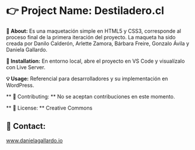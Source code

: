 # 👉 Project Name: Destiladero.cl
**📝 About:**
Es una maquetación simple en HTML5 y CSS3, corresponde al proceso final de la primera iteración del proyecto. La maqueta ha sido creada por Danilo Calderón, Arlette Zamora, Bárbara Freire, Gonzalo Ávila y Daniela Gallardo.

**🚀 Installation:** 
En entorno local, abre el proyecto en VS Code y visualízalo con Live Server.

**💡 Usage:** 
Referencial para desarrolladores y su implementación en WordPress.

** 🔧 Contributing: **
No se aceptan contribuciones en este momento.

** 📜 License: **
Creative Commons

## 📧 Contact: 
www.danielagallardo.io
